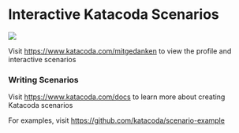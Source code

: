 # Interactive Katacoda Scenarios

[![](http://shields.katacoda.com/katacoda/mitgedanken/count.svg)](https://www.katacoda.com/mitgedanken "Get your profile on Katacoda.com")

Visit https://www.katacoda.com/mitgedanken to view the profile and interactive scenarios

### Writing Scenarios
Visit https://www.katacoda.com/docs to learn more about creating Katacoda scenarios

For examples, visit https://github.com/katacoda/scenario-example
